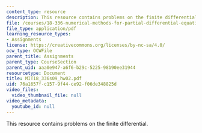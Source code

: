 ```yaml
---
content_type: resource
description: This resource contains problems on the finite differential.
file: /courses/18-336-numerical-methods-for-partial-differential-equations-spring-2009/76a1657fc1579f44ce92f06de348825d_MIT18_336s09_hw02.pdf
file_type: application/pdf
learning_resource_types:
- Assignments
license: https://creativecommons.org/licenses/by-nc-sa/4.0/
ocw_type: OCWFile
parent_title: Assignments
parent_type: CourseSection
parent_uid: aaa0e947-a6f6-b29c-5225-98b90ee31944
resourcetype: Document
title: MIT18_336s09_hw02.pdf
uid: 76a1657f-c157-9f44-ce92-f06de348825d
video_files:
  video_thumbnail_file: null
video_metadata:
  youtube_id: null
---
```

This resource contains problems on the finite differential.